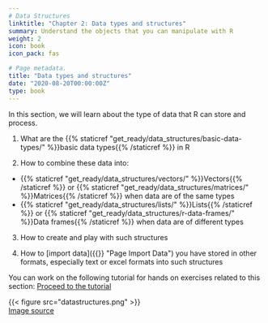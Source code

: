 ```yaml
---
# Data Structures
linktitle: "Chapter 2: Data types and structures"
summary: Understand the objects that you can manipulate with R
weight: 2
icon: book
icon_pack: fas

# Page metadata.
title: "Data types and structures"
date: "2020-08-20T00:00:00Z"
type: book  
---
```


In this section, we will learn about the type of data that R can store and process. 

1. What are the {{% staticref "get_ready/data_structures/basic-data-types/" %}}basic data types{{% /staticref %}} in R

2. How to combine these data into: 
  + {{% staticref "get_ready/data_structures/vectors/" %}}Vectors{{% /staticref %}} or {{% staticref "get_ready/data_structures/matrices/" %}}Matrices{{% /staticref %}} when data are of the same types
  + {{% staticref "get_ready/data_structures/lists/" %}}Lists{{% /staticref %}} or {{% staticref "get_ready/data_structures/r-data-frames/" %}}Data frames{{% /staticref %}} when data are of different types

3. How to create and play with such structures  

3. How to [import data]({{<relref path="2019-02-15-import-data">}} "Page Import Data")  you have stored in other formats, especially text or excel formats into such structures

You can work on the following tutorial for hands on exercises related to this section:
<a href=" https://ecoo.shinyapps.io/Work_with_R_structures/" target="_blank">Proceed to the tutorial</a>
  
{{< figure src="datastructures.png" >}}  
<a href="https://hackernoon.com/50-data-structure-and-algorithms-interview-questions-for-programmers-b4b1ac61f5b0" target="_blank">Image source</a>




